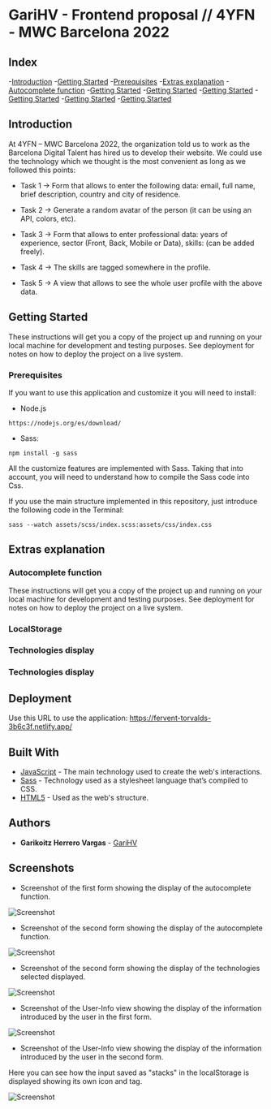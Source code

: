 # GariHV - Frontend proposal // 4YFN - MWC Barcelona 2022

## Index

-[Introduction](#introduction)
-[Getting Started](#getting-started)
  -[Prerequisites](#prerequisites)
-[Extras explanation](#extras-explanation)
  -[Autocomplete function](#autocomplete-function)
  -[Getting Started](#getting-started)
  -[Getting Started](#getting-started)
  -[Getting Started](#getting-started)
-[Getting Started](#getting-started)
-[Getting Started](#getting-started)
-[Getting Started](#getting-started)

## Introduction

At 4YFN – MWC Barcelona 2022, the organization told us to work as the Barcelona Digital Talent has hired us to develop their website. We could use the technology which we thought is the most convenient as long as we followed this points:

- Task 1 → Form that allows to enter the following data: email, full name, brief description, country and city of residence.

- Task 2 → Generate a random avatar of the person (it can be using an API, colors, etc).

- Task 3 → Form that allows to enter professional data: years of experience, sector (Front, Back, Mobile or Data), skills: (can be added freely).

- Task 4 → The skills are tagged somewhere in the profile.

- Task 5 → A view that allows to see the whole user profile with the above data.

## Getting Started

These instructions will get you a copy of the project up and running on your local machine for development and testing purposes. See deployment for notes on how to deploy the project on a live system.

### Prerequisites

If you want to use this application and customize it you will need to install:

- Node.js
```
https://nodejs.org/es/download/
```

- Sass:
```
npm install -g sass
```

All the customize features are implemented with Sass. Taking that into account, you will need to understand how to compile the Sass code into Css.

If you use the main structure implemented in this repository, just introduce the following code in the Terminal:

```
sass --watch assets/scss/index.scss:assets/css/index.css
```

## Extras explanation

### Autocomplete function

These instructions will get you a copy of the project up and running on your local machine for development and testing purposes. See deployment for notes on how to deploy the project on a live system.

### LocalStorage

### Technologies display


### Technologies display



## Deployment

Use this URL to use the application: https://fervent-torvalds-3b6c3f.netlify.app/

## Built With

* [JavaScript](https://www.javascript.com/) - The main technology used to create the web's interactions.
* [Sass](https://sass-lang.com/) - Technology used as a stylesheet language that’s compiled to CSS.
* [HTML5](https://developer.mozilla.org/es/docs/Glossary/HTML5) - Used as the web's structure.

## Authors

* **Garikoitz Herrero Vargas** - [GariHV](https://github.com/GariHV)

## Screenshots

- Screenshot of the first form showing the display of the autocomplete function.

![Screenshot](assets/img/first-form-autocomplete-country.png)

- Screenshot of the second form showing the display of the autocomplete function.

![Screenshot](assets/img/second-form-autocomplete-stack.png)

- Screenshot of the second form showing the display of the technologies selected displayed.

![Screenshot](assets/img/second-form-stack-display.png)

- Screenshot of the User-Info view showing the display of the information introduced by the user in the first form.

![Screenshot](assets/img/user-display-bio-info-section.png)

- Screenshot of the User-Info view showing the display of the information introduced by the user in the second form.

Here you can see how the input saved as "stacks" in the localStorage is displayed showing its own icon and tag. 

![Screenshot](assets/img/user-displya-professional-section.png)


